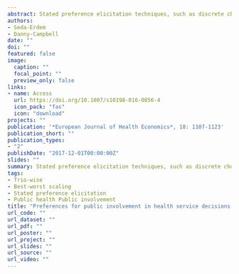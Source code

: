 ```yaml
---
abstract: Stated preference elicitation techniques, such as discrete choice experiments and best-worst scaling, are now widely used in health research to explore the public’s choices and preferences. In this paper, we propose an alternative stated preference elicitation technique, which we refer to as ‘trio-wise’. We explain this new technique, its relative advantages, modeling framework, and how it compares to the best-worst scaling method. To better illustrate the differences and similarities, we utilize best-worst scaling Case 2, where individuals make best and worst (most and least) choices for the attribute levels that describe a single profile. We demonstrate this new preference elicitation technique using an empirical case study that explores preferences among the general public for ways to involve them in decisions concerning the health care system. Our findings show that the best-worst scaling and trio-wise preference elicitation techniques both retrieve similar preferences. However, the capability of our trio-wise method to provide additional information on the strength of rank preferences and its ability to accommodate indifferent preferences lead us to prefer it over the standard best-worst scaling technique.
authors:
- Seda-Erdem
- Danny-Campbell
date: ""
doi: ""
featured: false
image:
  caption: ""
  focal_point: ""
  preview_only: false
links:
- name: Access
  url: https://doi.org/10.1007/s10198-016-0856-4
  icon_pack: "fas"
  icon: "download"
projects: ""
publication: '*European Journal of Health Economics*, 18: 1107-1123'
publication_short: ""
publication_types:
- "2"
publishDate: "2017-12-01T00:00:00Z"
slides: ""
summary: Stated preference elicitation techniques, such as discrete choice experiments and best-worst scaling, are now widely used in health research to explore the public’s choices and preferences. In this paper, we propose an alternative stated preference elicitation technique, which we refer to as ‘trio-wise’. We explain this new technique, its relative advantages, modeling framework, and how it compares to the best-worst scaling method. To better illustrate the differences and similarities, we utilize best-worst scaling Case 2, where individuals make best and worst (most and least) choices for the attribute levels that describe a single profile. We demonstrate this new preference elicitation technique using an empirical case study that explores preferences among the general public for ways to involve them in decisions concerning the health care system. Our findings show that the best-worst scaling and trio-wise preference elicitation techniques both retrieve similar preferences. However, the capability of our trio-wise method to provide additional information on the strength of rank preferences and its ability to accommodate indifferent preferences lead us to prefer it over the standard best-worst scaling technique.
tags:
- Trio-wise
- Best-worst scaling
- Stated preference elicitation
- Public health Public involvement 
title: "Preferences for public involvement in health service decisions: A comparison between best-worst scaling and trio-wise stated preference elicitation techniques"
url_code: ""
url_dataset: ""
url_pdf: ""
url_poster: ""
url_project: ""
url_slides: ""
url_source: ""
url_video: ""
---
```

